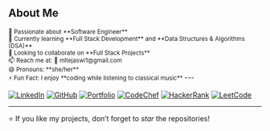 ## About Me
<small>
👀 Passionate about **Software Engineer**<br>
🌱 Currently learning **Full Stack Development** and **Data Structures & Algorithms (DSA)**<br>
💞️ Looking to collaborate on **Full Stack Projects**<br>
📫 Reach me at: 📧 mltejaswi1@gmail.com<br>
😄 Pronouns: **she/her**<br>
⚡ Fun Fact: I enjoy **coding while listening to classical music**
</small>
---

[![LinkedIn](https://img.shields.io/badge/LinkedIn-blue?style=for-the-badge&logo=linkedin&logoColor=white)](https://www.linkedin.com/in/tejaswi-munthala-70a4192a6/) 
[![GitHub](https://img.shields.io/badge/GitHub-black?style=for-the-badge&logo=github&logoColor=white)](https://github.com/Munthalalakshmi-tejaswi) 
[![Portfolio](https://img.shields.io/badge/Portfolio-orange?style=for-the-badge&logo=google-chrome&logoColor=white)](https://68b9c997fd957f131cd65dd3--munthalalakshmitejaswi-portfolio.netlify.app/) 
[![CodeChef](https://img.shields.io/badge/CodeChef-5B4638?style=for-the-badge&logo=codechef&logoColor=white)](https://www.codechef.com/users/tejaswi_1904) 
[![HackerRank](https://img.shields.io/badge/HackerRank-brightgreen?style=for-the-badge&logo=hackerrank&logoColor=white)](https://www.hackerrank.com/profile/mltejaswi1) 
[![LeetCode](https://img.shields.io/badge/LeetCode-orange?style=for-the-badge&logo=leetcode&logoColor=white)](https://leetcode.com/u/tejaswi_19/)

---
⭐ If you like my projects, don’t forget to *star* the repositories!
